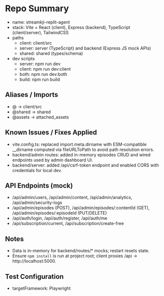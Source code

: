 # Repo Summary

- name: streamkji-replit-agent
- stack: Vite + React (client), Express (backend), TypeScript (client/server), TailwindCSS
- paths
  - client: client/src
  - server: server (TypeScript) and backend (Express JS mock APIs)
  - shared: shared (types/schema)
- dev scripts
  - server: npm run dev
  - client: npm run dev:client
  - both: npm run dev:both
  - build: npm run build

## Aliases / Imports
- @ → client/src
- @shared → shared
- @assets → attached_assets

## Known Issues / Fixes Applied
- vite.config.ts: replaced import.meta.dirname with ESM-compatible __dirname computed via fileURLToPath to avoid path resolution errors.
- backend/admin routes: added in-memory episodes CRUD and wired endpoints used by admin dashboard UI.
- backend/server: added /api/csrf-token endpoint and enabled CORS with credentials for local dev.

## API Endpoints (mock)
- /api/admin/users, /api/admin/content, /api/admin/analytics, /api/admin/security-logs
- /api/admin/episodes (POST), /api/admin/episodes/:contentId (GET), /api/admin/episodes/:episodeId (PUT/DELETE)
- /api/auth/login, /api/auth/register, /api/auth/me
- /api/subscription/current, /api/subscription/create-free

## Notes
- Data is in-memory for backend/routes/* mocks; restart resets state.
- Ensure `npm install` is run at project root; client proxies /api → http://localhost:5000.

## Test Configuration
- targetFramework: Playwright